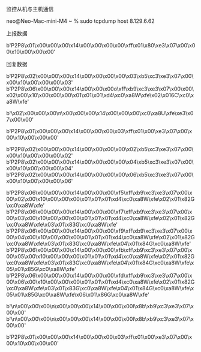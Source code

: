 
##

监控从机与主机通信

neo@Neo-Mac-mini-M4 ~ % sudo tcpdump host 8.129.6.62


上报数据

b'P2P8\x01\x00\x00\x00\x14\x00\x00\x00\x00\xff\x01\x80\xe3\x07\x00\x00\x10\x00\x00\x00'

回复数据

b'P2P8\x02\x00\x00\x00\x14\x00\x00\x00\x00\x03\xb5\xc3\xe3\x07\x00\x00\x10\x00\x00\x00\x03'
b'P2P8\x06\x00\x00\x00\x14\x00\x00\x00o\xff\xb9\xc3\xe3\x07\x00\x00\x02\x00\x10\x00\x00\x00\x01\x01\x01\xd4\xc0\xa8W\xfe\x02\x016C\xc0\xa8W\xfe'

b'\x02\x00\x00\x00\n\x00\x00\x00\x14\x00\x00\x00\xc0\xa8U\xfe\xe3\x07\x00\x00'

b'P2P8\x01\x00\x00\x00\x14\x00\x00\x00\x03\xff\x01\x00\xe3\x07\x00\x00\x10\x00\x00\x00'



b'P2P8\x02\x00\x00\x00\x14\x00\x00\x00\x00\x02\xb5\xc3\xe3\x07\x00\x00\x10\x00\x00\x00\x02'
b'P2P8\x02\x00\x00\x00\x14\x00\x00\x00\x00\x04\xb5\xc3\xe3\x07\x00\x00\x10\x00\x00\x00\x04'
b'P2P8\x02\x00\x00\x00\x14\x00\x00\x00\x00\x06\xb5\xc3\xe3\x07\x00\x00\x10\x00\x00\x00\x06'


b'P2P8\x06\x00\x00\x00\x14\x00\x00\x00\xf5\xff\xb9\xc3\xe3\x07\x00\x00\x02\x00\x10\x00\x00\x00\x01\x01\x01\xd4\xc0\xa8W\xfe\x02\x01\x82G\xc0\xa8W\xfe'
b'P2P8\x06\x00\x00\x00\x14\x00\x00\x00\xf7\xff\xb9\xc3\xe3\x07\x00\x00\x03\x00\x10\x00\x00\x00\x01\x01\x01\xd4\xc0\xa8W\xfe\x02\x01\x82G\xc0\xa8W\xfe\x03\x01\x83G\xc0\xa8W\xfe'
b'P2P8\x06\x00\x00\x00\x14\x00\x00\x00\xf9\xff\xb9\xc3\xe3\x07\x00\x00\x04\x00\x10\x00\x00\x00\x01\x01\x01\xd4\xc0\xa8W\xfe\x02\x01\x82G\xc0\xa8W\xfe\x03\x01\x83G\xc0\xa8W\xfe\x04\x01\x84G\xc0\xa8W\xfe'
b'P2P8\x06\x00\x00\x00\x14\x00\x00\x00\xfb\xff\xb9\xc3\xe3\x07\x00\x00\x05\x00\x10\x00\x00\x00\x01\x01\x01\xd4\xc0\xa8W\xfe\x02\x01\x82G\xc0\xa8W\xfe\x03\x01\x83G\xc0\xa8W\xfe\x04\x01\x84G\xc0\xa8W\xfe\x05\x01\x85G\xc0\xa8W\xfe'
b'P2P8\x06\x00\x00\x00\x14\x00\x00\x00\xfd\xff\xb9\xc3\xe3\x07\x00\x00\x06\x00\x10\x00\x00\x00\x01\x01\x01\xd4\xc0\xa8W\xfe\x02\x01\x82G\xc0\xa8W\xfe\x03\x01\x83G\xc0\xa8W\xfe\x04\x01\x84G\xc0\xa8W\xfe\x05\x01\x85G\xc0\xa8W\xfe\x06\x01\x86G\xc0\xa8W\xfe'

b'\n\x00\x00\x00\n\x00\x00\x00\x14\x00\x00\x00l\x8b\xb9\xc3\xe3\x07\x00\x00'
b'\n\x00\x00\x00\n\x00\x00\x00\x14\x00\x00\x00l\x8b\xb9\xc3\xe3\x07\x00\x00'

b'P2P8\x01\x00\x00\x00\x14\x00\x00\x00\x03\xff\x01\x00\xe3\x07\x00\x00\x10\x00\x00\x00'




